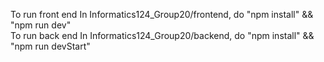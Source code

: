 To run front end In Informatics124_Group20/frontend, do "npm install" && "npm run dev" <br />
To run back end In Informatics124_Group20/backend, do "npm install" && "npm run devStart"
